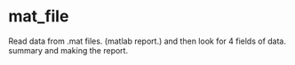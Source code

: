 # mat_file

Read data from .mat files. (matlab report.) and then look for 4 fields of data. summary and making the report.
